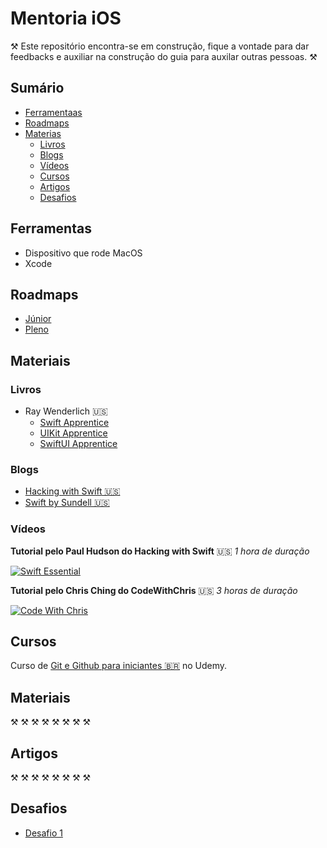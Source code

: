 # Mentoria iOS
⚒ Este repositório encontra-se em construção, fique a vontade para dar feedbacks e auxiliar na construção do guia para auxilar outras pessoas. ⚒

## Sumário
- [Ferramentaas](#Ferramentas)
- [Roadmaps](#Roadmaps)
- [Materias](#Materiais)
    - [Livros](#Livros)
    - [Blogs](#Blogs)
    - [Vídeos](#Vídeos)
    - [Cursos](#Cursos)
    - [Artigos](#Artigos)
    - [Desafios](#Desafios)
 
## Ferramentas
+ Dispositivo que rode MacOS
+ Xcode

## Roadmaps
+ [Júnior](https://www.test.com/junior)
+ [Pleno](https://www.test.com/pleno)
 
## Materiais
### Livros
+ Ray Wenderlich 🇺🇸
    + [Swift Apprentice](https://www.raywenderlich.com/books/swift-apprentice)
    + [UIKit Apprentice](https://www.raywenderlich.com/books/uikit-apprentice)
    + [SwiftUI Apprentice](https://www.raywenderlich.com/books/swiftui-apprentice)
### Blogs
+ [Hacking with Swift 🇺🇸](https://www.hackingwithswift.com/)
+ [Swift by Sundell 🇺🇸](https://www.swiftbysundell.com/basics/#filter)

### Vídeos
**Tutorial pelo Paul Hudson do Hacking with Swift** 🇺🇸
*1 hora de duração*

[![Swift Essential](https://img.youtube.com/vi/n5X_V81OYnQ/0.jpg)](https://www.youtube.com/watch?v=n5X_V81OYnQ)

**Tutorial pelo Chris Ching do CodeWithChris** 🇺🇸
*3 horas de duração*

[![Code With Chris](https://img.youtube.com/vi/FcsY1YPBwzQ/0.jpg)](https://www.youtube.com/watch?v=FcsY1YPBwzQ)

## Cursos
Curso de [Git e Github para iniciantes 🇧🇷](https://www.udemy.com/course/git-e-github-para-iniciantes/) no Udemy.

## Materiais
⚒ ⚒ ⚒ ⚒ ⚒ ⚒ ⚒ ⚒ 

## Artigos
⚒ ⚒ ⚒ ⚒ ⚒ ⚒ ⚒ ⚒ 

## Desafios
- [Desafio 1](https://github.com/lucask84ever/Challenge1_Curriculum)
